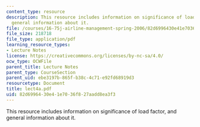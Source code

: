 ```yaml
---
content_type: resource
description: This resource includes information on significance of load factor, and
  general information about it.
file: /courses/16-75j-airline-management-spring-2006/82d6996430e41e7036f827aadd8ea3f3_lect4a.pdf
file_size: 218718
file_type: application/pdf
learning_resource_types:
- Lecture Notes
license: https://creativecommons.org/licenses/by-nc-sa/4.0/
ocw_type: OCWFile
parent_title: Lecture Notes
parent_type: CourseSection
parent_uid: ebe3197b-865f-b38c-4c71-e92fd68919d3
resourcetype: Document
title: lect4a.pdf
uid: 82d69964-30e4-1e70-36f8-27aadd8ea3f3
---
```

This resource includes information on significance of load factor, and general information about it.